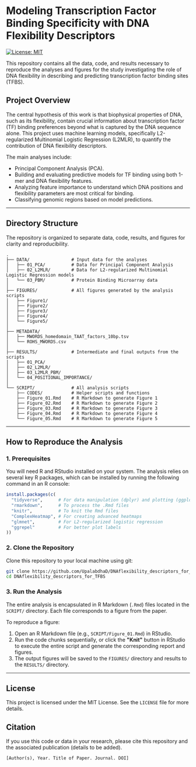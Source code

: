 # Modeling Transcription Factor Binding Specificity with DNA Flexibility Descriptors

[![License: MIT](https://img.shields.io/badge/License-MIT-yellow.svg)](https://opensource.org/licenses/MIT)

This repository contains all the data, code, and results necessary to reproduce the analyses and figures for the study investigating the role of DNA flexibility in describing and predicting transcription factor binding sites (TFBS).

## Project Overview

The central hypothesis of this work is that biophysical properties of DNA, such as its flexibility, contain crucial information about transcription factor (TF) binding preferences beyond what is captured by the DNA sequence alone. This project uses machine learning models, specifically L2-regularized Multinomial Logistic Regression (L2MLR), to quantify the contribution of DNA flexibility descriptors.

The main analyses include:
*   Principal Component Analysis (PCA).
*   Building and evaluating predictive models for TF binding using both 1-mer and DNA flexibility features.
*   Analyzing feature importance to understand which DNA positions and flexibility parameters are most critical for binding.
*   Classifying genomic regions based on model predictions.

---

## Directory Structure

The repository is organized to separate data, code, results, and figures for clarity and reproducibility.

```
.
├── DATA/                # Input data for the analyses
│   ├── 01_PCA/          # Data for Principal Component Analysis
│   ├── 02_L2MLR/        # Data for L2-regularized Multinomial Logistic Regression models
│   └── 03_PBM/          # Protein Binding Microarray data
│
├── FIGURES/             # All figures generated by the analysis scripts
│   ├── Figure1/
│   ├── Figure2/
│   ├── Figure3/
│   ├── Figure4/
│   └── Figure5/
│
├── METADATA/           	
│   ├── MWORDS_homedomain_TAAT_factors_10bp.tsv
│   └── ROHS_MWORDS.csv
│
├── RESULTS/             # Intermediate and final outputs from the scripts
│   ├── 01_PCA/
│   ├── 02_L2MLR/
│   ├── 03_L2MLR_PBM/
│   └── 04_POSITIONAL_IMPORTANCE/
│
└── SCRIPT/              # All analysis scripts
    ├── CODES/           # Helper scripts and functions
    ├── Figure_01.Rmd    # R Markdown to generate Figure 1
    ├── Figure_02.Rmd    # R Markdown to generate Figure 2
    ├── Figure_03.Rmd    # R Markdown to generate Figure 3
    ├── Figure_04.Rmd    # R Markdown to generate Figure 4
    └── Figure_05.Rmd    # R Markdown to generate Figure 5
```

---

## How to Reproduce the Analysis

### 1. Prerequisites

You will need R and RStudio installed on your system. The analysis relies on several key R packages, which can be installed by running the following command in an R console:

```R
install.packages(c(
  "tidyverse",      # For data manipulation (dplyr) and plotting (ggplot2)
  "rmarkdown",      # To process the .Rmd files
  "knitr",          # To knit the Rmd files
  "ComplexHeatmap", # For creating advanced heatmaps
  "glmnet",         # For L2-regularized logistic regression
  "ggrepel"         # For better plot labels
))
```

### 2. Clone the Repository

Clone this repository to your local machine using git:
```bash
git clone https://github.com/UpalabdhaD/DNAflexibility_descriptors_for_TFBS.git
cd DNAflexibility_descriptors_for_TFBS
```

### 3. Run the Analysis

The entire analysis is encapsulated in R Markdown (`.Rmd`) files located in the `SCRIPT/` directory. Each file corresponds to a figure from the paper.

To reproduce a figure:
1.  Open an R Markdown file (e.g., `SCRIPT/Figure_01.Rmd`) in RStudio.
2.  Run the code chunks sequentially, or click the **"Knit"** button in RStudio to execute the entire script and generate the corresponding report and figures.
3.  The output figures will be saved to the `FIGURES/` directory and results to the `RESULTS/` directory.

---

## License

This project is licensed under the MIT License. See the `LICENSE` file for more details.

## Citation

If you use this code or data in your research, please cite this repository and the associated publication (details to be added).

```
[Author(s), Year. Title of Paper. Journal. DOI]
```
